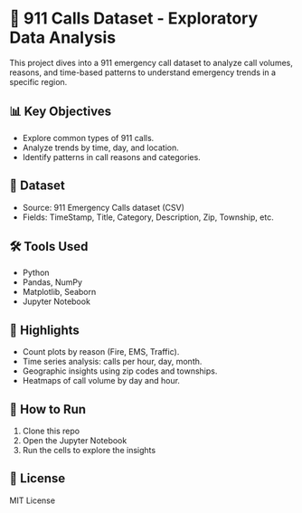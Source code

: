 # 🚨 911 Calls Dataset - Exploratory Data Analysis

This project dives into a 911 emergency call dataset to analyze call volumes, reasons, and time-based patterns to understand emergency trends in a specific region.

## 📊 Key Objectives

- Explore common types of 911 calls.
- Analyze trends by time, day, and location.
- Identify patterns in call reasons and categories.

## 📁 Dataset

- Source: 911 Emergency Calls dataset (CSV)
- Fields: TimeStamp, Title, Category, Description, Zip, Township, etc.

## 🛠 Tools Used

- Python
- Pandas, NumPy
- Matplotlib, Seaborn
- Jupyter Notebook

## 📌 Highlights

- Count plots by reason (Fire, EMS, Traffic).
- Time series analysis: calls per hour, day, month.
- Geographic insights using zip codes and townships.
- Heatmaps of call volume by day and hour.

## 📎 How to Run

1. Clone this repo
2. Open the Jupyter Notebook
3. Run the cells to explore the insights

## 📄 License

MIT License
